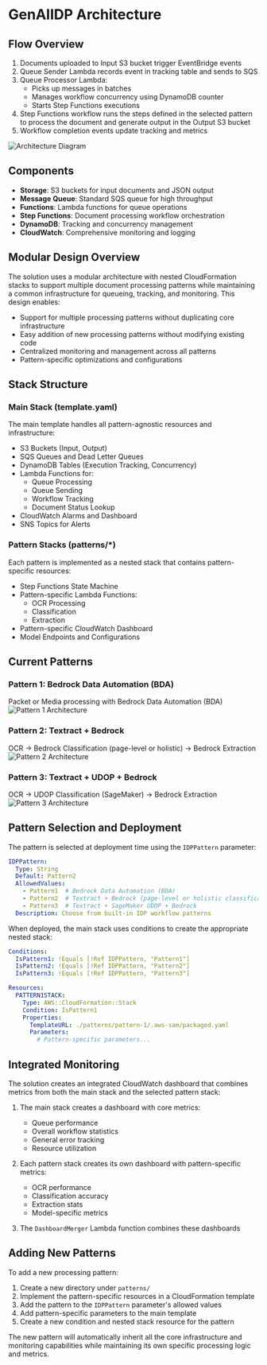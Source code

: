 # GenAIIDP Architecture

## Flow Overview

1. Documents uploaded to Input S3 bucket trigger EventBridge events
2. Queue Sender Lambda records event in tracking table and sends to SQS
3. Queue Processor Lambda:
   - Picks up messages in batches
   - Manages workflow concurrency using DynamoDB counter
   - Starts Step Functions executions
4. Step Functions workflow runs the steps defined in the selected pattern to process the document and generate output in the Output S3 bucket
5. Workflow completion events update tracking and metrics

![Architecture Diagram](../images/IDP.drawio.png)

## Components

- **Storage**: S3 buckets for input documents and JSON output
- **Message Queue**: Standard SQS queue for high throughput
- **Functions**: Lambda functions for queue operations
- **Step Functions**: Document processing workflow orchestration
- **DynamoDB**: Tracking and concurrency management
- **CloudWatch**: Comprehensive monitoring and logging

## Modular Design Overview

The solution uses a modular architecture with nested CloudFormation stacks to support multiple document processing patterns while maintaining a common infrastructure for queueing, tracking, and monitoring. This design enables:

- Support for multiple processing patterns without duplicating core infrastructure
- Easy addition of new processing patterns without modifying existing code
- Centralized monitoring and management across all patterns
- Pattern-specific optimizations and configurations

## Stack Structure

### Main Stack (template.yaml)

The main template handles all pattern-agnostic resources and infrastructure:

- S3 Buckets (Input, Output)
- SQS Queues and Dead Letter Queues
- DynamoDB Tables (Execution Tracking, Concurrency)
- Lambda Functions for:
  - Queue Processing
  - Queue Sending
  - Workflow Tracking
  - Document Status Lookup
- CloudWatch Alarms and Dashboard
- SNS Topics for Alerts

### Pattern Stacks (patterns/*)

Each pattern is implemented as a nested stack that contains pattern-specific resources:

- Step Functions State Machine
- Pattern-specific Lambda Functions:
  - OCR Processing
  - Classification
  - Extraction
- Pattern-specific CloudWatch Dashboard
- Model Endpoints and Configurations

## Current Patterns

### Pattern 1: Bedrock Data Automation (BDA)
Packet or Media processing with Bedrock Data Automation (BDA)
![Pattern 1 Architecture](../images/IDP-Pattern1-BDA.drawio.png)

### Pattern 2: Textract + Bedrock
OCR → Bedrock Classification (page-level or holistic) → Bedrock Extraction
![Pattern 2 Architecture](../images/IDP-Pattern2-Bedrock.drawio.png)

### Pattern 3: Textract + UDOP + Bedrock
OCR → UDOP Classification (SageMaker) → Bedrock Extraction
![Pattern 3 Architecture](../images/IDP-Pattern3-UDOP.drawio.png)

## Pattern Selection and Deployment

The pattern is selected at deployment time using the `IDPPattern` parameter:

```yaml
IDPPattern:
  Type: String
  Default: Pattern2
  AllowedValues:
    - Pattern1  # Bedrock Data Automation (BDA)
    - Pattern2  # Textract + Bedrock (page-level or holistic classification)
    - Pattern3  # Textract + SageMaker UDOP + Bedrock
  Description: Choose from built-in IDP workflow patterns
```

When deployed, the main stack uses conditions to create the appropriate nested stack:

```yaml
Conditions:
  IsPattern1: !Equals [!Ref IDPPattern, "Pattern1"]
  IsPattern2: !Equals [!Ref IDPPattern, "Pattern2"]
  IsPattern3: !Equals [!Ref IDPPattern, "Pattern3"]

Resources:
  PATTERN1STACK:
    Type: AWS::CloudFormation::Stack
    Condition: IsPattern1
    Properties:
      TemplateURL: ./patterns/pattern-1/.aws-sam/packaged.yaml
      Parameters:
        # Pattern-specific parameters...
```

## Integrated Monitoring

The solution creates an integrated CloudWatch dashboard that combines metrics from both the main stack and the selected pattern stack:

1. The main stack creates a dashboard with core metrics:
   - Queue performance
   - Overall workflow statistics
   - General error tracking
   - Resource utilization

2. Each pattern stack creates its own dashboard with pattern-specific metrics:
   - OCR performance
   - Classification accuracy
   - Extraction stats
   - Model-specific metrics

3. The `DashboardMerger` Lambda function combines these dashboards

## Adding New Patterns

To add a new processing pattern:

1. Create a new directory under `patterns/`
2. Implement the pattern-specific resources in a CloudFormation template
3. Add the pattern to the `IDPPattern` parameter's allowed values
4. Add pattern-specific parameters to the main template
5. Create a new condition and nested stack resource for the pattern

The new pattern will automatically inherit all the core infrastructure and monitoring capabilities while maintaining its own specific processing logic and metrics.
